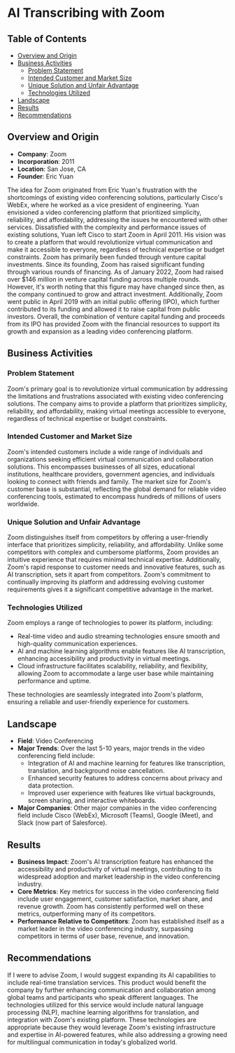 # AI Transcribing with Zoom

## Table of Contents

- [Overview and Origin](#overview-and-origin)
- [Business Activities](#business-activities)
  - [Problem Statement](#problem-statement)
  - [Intended Customer and Market Size](#intended-customer-and-market-size)
  - [Unique Solution and Unfair Advantage](#unique-solution-and-unfair-advantage)
  - [Technologies Utilized](#technologies-utilized)
- [Landscape](#landscape)
- [Results](#results)
- [Recommendations](#recommendations)

## Overview and Origin

- **Company**: Zoom
- **Incorporation**: 2011
- **Location**: San Jose, CA
- **Founder**: Eric Yuan

The idea for Zoom originated from Eric Yuan's frustration with the shortcomings of existing video conferencing solutions, particularly Cisco's WebEx, where he worked as a vice president of engineering. Yuan envisioned a video conferencing platform that prioritized simplicity, reliability, and affordability, addressing the issues he encountered with other services. Dissatisfied with the complexity and performance issues of existing solutions, Yuan left Cisco to start Zoom in April 2011. His vision was to create a platform that would revolutionize virtual communication and make it accessible to everyone, regardless of technical expertise or budget constraints. Zoom has primarily been funded through venture capital investments. Since its founding, Zoom has raised significant funding through various rounds of financing. As of January 2022, Zoom had raised over $146 million in venture capital funding across multiple rounds. However, it's worth noting that this figure may have changed since then, as the company continued to grow and attract investment. Additionally, Zoom went public in April 2019 with an initial public offering (IPO), which further contributed to its funding and allowed it to raise capital from public investors. Overall, the combination of venture capital funding and proceeds from its IPO has provided Zoom with the financial resources to support its growth and expansion as a leading video conferencing platform.

## Business Activities

### Problem Statement

Zoom's primary goal is to revolutionize virtual communication by addressing the limitations and frustrations associated with existing video conferencing solutions. The company aims to provide a platform that prioritizes simplicity, reliability, and affordability, making virtual meetings accessible to everyone, regardless of technical expertise or budget constraints.

### Intended Customer and Market Size

Zoom's intended customers include a wide range of individuals and organizations seeking efficient virtual communication and collaboration solutions. This encompasses businesses of all sizes, educational institutions, healthcare providers, government agencies, and individuals looking to connect with friends and family. The market size for Zoom's customer base is substantial, reflecting the global demand for reliable video conferencing tools, estimated to encompass hundreds of millions of users worldwide.

### Unique Solution and Unfair Advantage

Zoom distinguishes itself from competitors by offering a user-friendly interface that prioritizes simplicity, reliability, and affordability. Unlike some competitors with complex and cumbersome platforms, Zoom provides an intuitive experience that requires minimal technical expertise. Additionally, Zoom's rapid response to customer needs and innovative features, such as AI transcription, sets it apart from competitors. Zoom's commitment to continually improving its platform and addressing evolving customer requirements gives it a significant competitive advantage in the market.

### Technologies Utilized

Zoom employs a range of technologies to power its platform, including:

- Real-time video and audio streaming technologies ensure smooth and high-quality communication experiences.
- AI and machine learning algorithms enable features like AI transcription, enhancing accessibility and productivity in virtual meetings.
- Cloud infrastructure facilitates scalability, reliability, and flexibility, allowing Zoom to accommodate a large user base while maintaining performance and uptime.

These technologies are seamlessly integrated into Zoom's platform, ensuring a reliable and user-friendly experience for customers.

## Landscape

- **Field**: Video Conferencing
- **Major Trends**: Over the last 5-10 years, major trends in the video conferencing field include:
  - Integration of AI and machine learning for features like transcription, translation, and background noise cancellation.
  - Enhanced security features to address concerns about privacy and data protection.
  - Improved user experience with features like virtual backgrounds, screen sharing, and interactive whiteboards.
- **Major Companies**: Other major companies in the video conferencing field include Cisco (WebEx), Microsoft (Teams), Google (Meet), and Slack (now part of Salesforce).

## Results

- **Business Impact**: Zoom's AI transcription feature has enhanced the accessibility and productivity of virtual meetings, contributing to its widespread adoption and market leadership in the video conferencing industry.
- **Core Metrics**: Key metrics for success in the video conferencing field include user engagement, customer satisfaction, market share, and revenue growth. Zoom has consistently performed well on these metrics, outperforming many of its competitors.
- **Performance Relative to Competitors**: Zoom has established itself as a market leader in the video conferencing industry, surpassing competitors in terms of user base, revenue, and innovation.

## Recommendations

If I were to advise Zoom, I would suggest expanding its AI capabilities to include real-time translation services. This product would benefit the company by further enhancing communication and collaboration among global teams and participants who speak different languages. The technologies utilized for this service would include natural language processing (NLP), machine learning algorithms for translation, and integration with Zoom's existing platform. These technologies are appropriate because they would leverage Zoom's existing infrastructure and expertise in AI-powered features, while also addressing a growing need for multilingual communication in today's globalized world.
